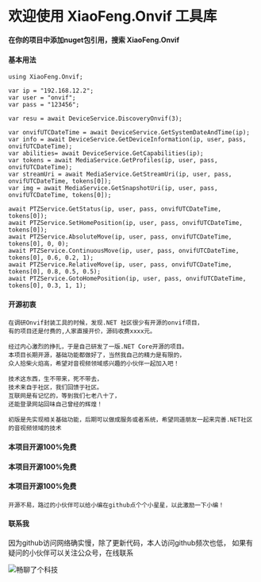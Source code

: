 # 欢迎使用 XiaoFeng.Onvif 工具库

**在你的项目中添加nuget包引用，搜索 XiaoFeng.Onvif**

#### 基本用法
```
using XiaoFeng.Onvif;

var ip = "192.168.12.2";
var user = "onvif";
var pass = "123456";

var resu = await DeviceService.DiscoveryOnvif(3);

var onvifUTCDateTime = await DeviceService.GetSystemDateAndTime(ip);
var info = await DeviceService.GetDeviceInformation(ip, user, pass, onvifUTCDateTime);
var abilities= await DeviceService.GetCapabilities(ip);
var tokens = await MediaService.GetProfiles(ip, user, pass, onvifUTCDateTime);
var streamUri = await MediaService.GetStreamUri(ip, user, pass, onvifUTCDateTime, tokens[0]);
var img = await MediaService.GetSnapshotUri(ip, user, pass, onvifUTCDateTime, tokens[0]);

await PTZService.GetStatus(ip, user, pass, onvifUTCDateTime, tokens[0]);
await PTZService.SetHomePosition(ip, user, pass, onvifUTCDateTime, tokens[0]);
await PTZService.AbsoluteMove(ip, user, pass, onvifUTCDateTime, tokens[0], 0, 0);
await PTZService.ContinuousMove(ip, user, pass, onvifUTCDateTime, tokens[0], 0.6, 0.2, 1);
await PTZService.RelativeMove(ip, user, pass, onvifUTCDateTime, tokens[0], 0.8, 0.5, 0.5);
await PTZService.GotoHomePosition(ip, user, pass, onvifUTCDateTime, tokens[0], 0.3, 1, 1);

```

#### 开源初衷
```
在调研Onvif封装工具的时候，发现.NET 社区很少有开源的onvif项目，
有的项目还是付费的,人家直接开价，源码收费xxxx元。

经过内心激烈的挣扎，于是自己研发了一版.NET Core开源的项目。
本项目长期开源，基础功能都做好了，当然我自己的精力是有限的，
众人拾柴火焰高，希望对音视频领域感兴趣的小伙伴一起加入吧！

技术这东西，生不带来，死不带去，
技术来自于社区，我们回馈于社区。
互联网是有记忆的，等到我们七老八十了，
还能登录网站回味自己曾经的辉煌！
```
```
初版是先实现相关基础功能，后期可以做成服务或者系统，希望同道朋友一起来完善.NET社区的音视频领域的技术
```
#### 本项目开源100%免费
#### 本项目开源100%免费
#### 本项目开源100%免费
```
开源不易，路过的小伙伴可以给小编在github点个个小星星，以此激励一下小编！
```
#### 联系我
因为github访问网络确实慢，除了更新代码，本人访问github频次也低，
如果有疑问的小伙伴可以关注公众号，在线联系


![畅聊了个科技](https://user-images.githubusercontent.com/40175292/195968118-430de82a-864e-48f4-9d82-e01a33b06b0a.jpg)




